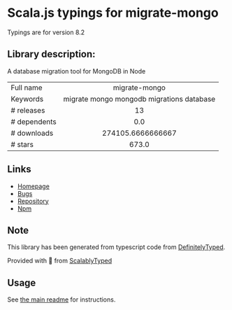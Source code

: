
# Scala.js typings for migrate-mongo

Typings are for version 8.2

## Library description:
A database migration tool for MongoDB in Node

|                    |                 |
| ------------------ | :-------------: |
| Full name          | migrate-mongo |
| Keywords           | migrate mongo mongodb migrations database |
| # releases         | 13 |
| # dependents       | 0.0 |
| # downloads        | 274105.6666666667 |
| # stars            | 673.0 |

## Links
- [Homepage](https://github.com/seppevs/migrate-mongo#readme)
- [Bugs](https://github.com/seppevs/migrate-mongo/issues)
- [Repository](https://github.com/seppevs/migrate-mongo)
- [Npm](https://www.npmjs.com/package/migrate-mongo)
    


## Note
This library has been generated from typescript code from [DefinitelyTyped](https://definitelytyped.org).

Provided with :purple_heart: from [ScalablyTyped](https://github.com/oyvindberg/ScalablyTyped)

## Usage
See [the main readme](../../readme.md) for instructions.


